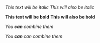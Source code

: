 *This text will be italic*
_This will also be italic_


**This text will be bold**
__This will also be bold__

_You **can** combine them_

_You __can__ can combine them_
